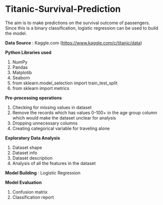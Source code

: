 # Titanic-Survival-Prediction

The aim is to make predictions on the survival outcome of passengers. Since this is a binary classification, logistic regression can be used to build the model.

**Data Source** : Kaggle.com (https://www.kaggle.com/c/titanic/data)

**Python Libraries used**

1. NumPy
2. Pandas
3. Matplotib
4. Seaborn
5. from sklearn.model_selection import train_test_split
6. from sklearn import metrics

**Pre-processing operations**

1. Checking for missing values in dataset
2. Remove the records which has values 0-100+ in the age group column which would make the dataset unclear for analysis
3. Dropping unnecessary columns
4. Creating categorical variable for traveling alone

**Exploratory Data Analysis**

1. Dataset shape
2. Dataset info
3. Dataset description
4. Analysis of all the features in the dataset

**Model Building** : Logistic Regression 

**Model Evaluation**

1. Confusion matrix
2. Classification report
